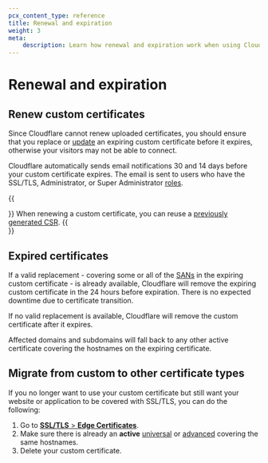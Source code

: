 ```yaml
---
pcx_content_type: reference
title: Renewal and expiration
weight: 3
meta:
    description: Learn how renewal and expiration work when using Cloudflare Custom SSL certificates.
---
```


# Renewal and expiration

## Renew custom certificates

Since Cloudflare cannot renew uploaded certificates, you should ensure that you replace or [update](/ssl/edge-certificates/custom-certificates/uploading/#update-a-custom-certificate) an expiring custom certificate before it expires, otherwise your visitors may not be able to connect.

Cloudflare automatically sends email notifications 30 and 14 days before your custom certificate expires. The email is sent to users who have the SSL/TLS, Administrator, or Super Administrator [roles](/fundamentals/account-and-billing/members/roles/).

{{<Aside type="note">}}
When renewing a custom certificate, you can reuse a [previously generated CSR](/ssl/edge-certificates/additional-options/certificate-signing-requests/).
{{</Aside>}}

## Expired certificates

If a valid replacement - covering some or all of the [SANs](/fundamentals/glossary/#subject-alternative-name-san) in the expiring custom certificate - is already available, Cloudflare will remove the expiring custom certificate in the 24 hours before expiration. There is no expected downtime due to certificate transition.

If no valid replacement is available, Cloudflare will remove the custom certificate after it expires.

Affected domains and subdomains will fall back to any other active certificate covering the hostnames on the expiring certificate.

## Migrate from custom to other certificate types

If you no longer want to use your custom certificate but still want your website or application to be covered with SSL/TLS, you can do the following:

1. Go to [**SSL/TLS** > **Edge Certificates**](https://dash.cloudflare.com/?to=/:account/:zone/ssl-tls/edge-certificates).
2. Make sure there is already an **active** [universal](/ssl/edge-certificates/universal-ssl/) or [advanced](/ssl/edge-certificates/advanced-certificate-manager/) covering the same hostnames.
3. Delete your custom certificate.